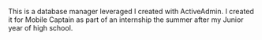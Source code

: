 This is a database manager leveraged I created with ActiveAdmin.
I created it for Mobile Captain as part of an internship the summer after my Junior year of high school.